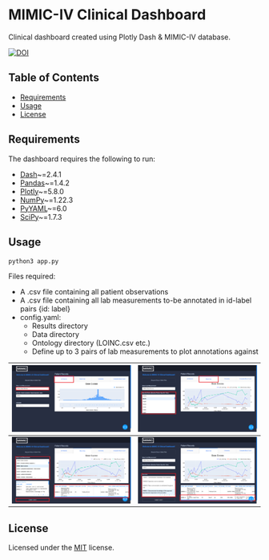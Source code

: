 # MIMIC-IV Clinical Dashboard

Clinical dashboard created using Plotly Dash &amp; MIMIC-IV database.

[![DOI](https://zenodo.org/badge/490904949.svg)](https://zenodo.org/badge/latestdoi/490904949)

Table of Contents
-----------------

* [Requirements](#requirements)
* [Usage](#usage)
* [License](#license)

Requirements
------------

The dashboard requires the following to run:

* [Dash][dash]~=2.4.1
* [Pandas][pandas]~=1.4.2
* [Plotly][plotly]~=5.8.0
* [NumPy][numpy]~=1.22.3
* [PyYAML][pyyaml]~=6.0
* [SciPy][scipy]~=1.7.3

Usage
------------

```
python3 app.py
```

Files required:

* A .csv file containing all patient observations
* A .csv file containing all lab measurements to-be annotated in id-label pairs {id: label}
* config.yaml:
    * Results directory
    * Data directory
    * Ontology directory (LOINC.csv etc.)
    * Define up to 3 pairs of lab measurements to plot annotations against

| ![Home](assets/home.png)          | ![Tabs](assets/tabs.png)          |
|-----------------------------------|-----------------------------------|
| ![Annotate](assets/annotate1.png) | ![Annotate](assets/annotate2.png) |

License
------------
Licensed under the [MIT][mit] license.


[dash]: https://dash.plotly.com/installation

[pandas]: https://pandas.pydata.org/docs/getting_started/install.html

[plotly]: https://plotly.com/python/getting-started/

[numpy]: https://numpy.org/install/

[pyyaml]: https://pyyaml.org/wiki/PyYAMLDocumentation

[scipy]: https://scipy.org/install/

[mit]: https://opensource.org/licenses/MIT

